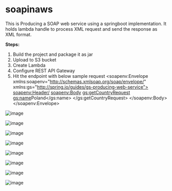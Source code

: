 # soapinaws
This is Producing a SOAP web service using a springboot implementation.
It holds lambda handle to process XML request and send the response as XML format.

**Steps:**
1. Build the project and package it as jar
2. Upload to S3 bucket
3. Create Lambda
4. Configure REST API Gateway
5. Hit the endpoint with below sample request
<soapenv:Envelope xmlns:soapenv="http://schemas.xmlsoap.org/soap/envelope/" xmlns:gs="http://spring.io/guides/gs-producing-web-service">
   <soapenv:Header/>
   <soapenv:Body>
      <gs:getCountryRequest>
         <gs:name>Poland</gs:name>
      </gs:getCountryRequest>
   </soapenv:Body>
</soapenv:Envelope>

![image](https://user-images.githubusercontent.com/38793410/126020415-23a420f9-457c-423f-861d-00ca1b1c2974.png)

![image](https://user-images.githubusercontent.com/38793410/126020495-bc45a9df-c893-4fe4-be69-51d87ab0d0b4.png)

![image](https://user-images.githubusercontent.com/38793410/126020507-fbf7c6d4-6b35-4cfb-ba93-b0ca5ead06c3.png)

![image](https://user-images.githubusercontent.com/38793410/126020518-9130d8f4-5f50-4cfd-b39b-67c7931c578c.png)

![image](https://user-images.githubusercontent.com/38793410/126020547-3fb653b9-6e70-4bd4-8ccd-1aaed00f8fcc.png)

![image](https://user-images.githubusercontent.com/38793410/126020557-af13851d-c7d3-42e4-8ec9-e31c5671e961.png)

![image](https://user-images.githubusercontent.com/38793410/126020569-359ab3b8-4f0b-4309-ad39-d711b78f19b9.png)

![image](https://user-images.githubusercontent.com/38793410/126020656-8e85072b-a7bd-4044-b1be-55811c29ce98.png)

